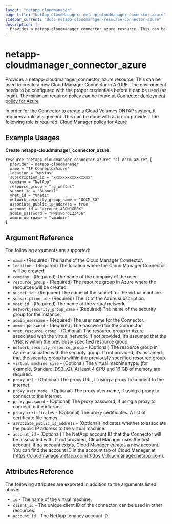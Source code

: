 ```yaml
---
layout: "netapp_cloudmanager"
page_title: "NetApp_CloudManager: netapp_cloudmanager_connector_azure"
sidebar_current: "docs-netapp-cloudmanager-resource-connector-azure"
description: |-
  Provides a netapp-cloudmanager_connector_azure resource. This can be used to create a new Cloud Manager Connector in Azure.
---
```


# netapp-cloudmanager_connector_azure

Provides a netapp-cloudmanager_connector_azure resource. This can be used to create a new Cloud Manager Connector in AZURE.
The environment needs to be configured with the proper credentials before it can be used (az login).
The minimum required policy can be found at [Connector deployment policy for Azure](https://s3.amazonaws.com/occm-sample-policies/Policy_for_Setup_As_Service_Azure.json)

In order for the Connector to create a Cloud Volumes ONTAP system, it requires a role assignment. This can be done with azurerm provider. The following role is required: [Cloud Manager policy for Azure](https://occm-sample-policies.s3.amazonaws.com/Policy_for_cloud_Manager_Azure_3.8.7.json)


<!---
i think we need to create section for terraform and point to there
-->

## Example Usages

**Create netapp-cloudmanager_connector_azure:**

```
resource "netapp-cloudmanager_connector_azure" "cl-occm-azure" {
  provider = netapp-cloudmanager
  name = "TF-ConnectorAzure"
  location = "westus"
  subscription_id = "xxxxxxxxxxxxxxxx"
  company = "NetApp"
  resource_group = "rg_westus"
  subnet_id = "Subnet1"
  vnet_id = "Vnet1"
  network_security_group_name = "OCCM_SG"
  associate_public_ip_address = true
  account_id = "account-ABCNJGB0X"
  admin_password = "P@ssword123456"
  admin_username = "vmadmin"
}
```

## Argument Reference

The following arguments are supported:

* `name` - (Required) The name of the Cloud Manager Connector.
* `location` - (Required) The location where the Cloud Manager Connector will be created.
* `company` - (Required) The name of the company of the user.
* `resource_group` - (Required) The resource group in Azure where the resources will be created.
* `subnet_id` - (Required) The name of the subnet for the virtual machine.
* `subscription_id` - (Required) The ID of the Azure subscription.
* `vnet_id` - (Required) The name of the virtual network.
* `network_security_group_name` - (Required) The name of the security group for the instance.
* `admin_username` - (Required) The user name for the Connector.
* `admin_password` - (Required) The password for the Connector.
* `vnet_resource_group` - (Optional) The resource group in Azure associated with the virtual network. If not provided, it’s assumed that the VNet is within the previously specified resource group.
* `network_security_resource_group` - (Optional) The resource group in Azure associated with the security group. If not provided, it’s assumed that the security group is within the previously specified resource group.
* `virtual_machine_size` - (Optional) The virtual machine type. (for example, Standard_DS3_v2). At least 4 CPU and 16 GB of memory are required.
* `proxy_url` - (Optional) The proxy URL, if using a proxy to connect to the internet.
* `proxy_user_name` - (Optional) The proxy user name, if using a proxy to connect to the internet.
* `proxy_password` - (Optional) The proxy password, if using a proxy to connect to the internet.
* `proxy_certificates` - (Optional) The proxy certificates. A list of certificate file names.
* `associate_public_ip_address` - (Optional) Indicates whether to associate the public IP address to the virtual machine.
* `account_id` - (Optional) The NetApp account ID that the Connector will be associated with. If not provided, Cloud Manager uses the first account. If no account exists, Cloud Manager creates a new account. You can find the account ID in the account tab of Cloud Manager at [https://cloudmanager.netapp.com](https://cloudmanager.netapp.com).


## Attributes Reference

The following attributes are exported in addition to the arguments listed above:

* `id` - The name of the virtual machine.
* `client_id` - The unique client ID of the connector, can be used in other resources.
* `account_id` - The NetApp tenancy account ID.

